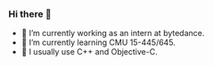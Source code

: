 ### Hi there 👋
- 🔭 I’m currently working as an intern at bytedance.
- 🌱 I’m currently learning CMU 15-445/645.
- 🤔 I usually use C++ and Objective-C.

<!--
**chaixuqing/chaixuqing** is a ✨ _special_ ✨ repository because its `README.md` (this file) appears on your GitHub profile.

Here are some ideas to get you started:

- 🔭 I’m currently working on ...
- 🌱 I’m currently learning ...
- 👯 I’m looking to collaborate on ...
- 🤔 I’m looking for help with ...
- 💬 Ask me about ...
- 📫 How to reach me: ...
- 😄 Pronouns: ...
- ⚡ Fun fact: ...
-->
